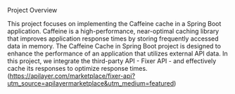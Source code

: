 Project Overview

This project focuses on implementing the Caffeine cache in a Spring Boot application. Caffeine is a high-performance, near-optimal caching library that improves application response times by storing frequently accessed data in memory. The Caffeine Cache in Spring Boot project is designed to enhance the performance of an application that utilizes external API data. In this project, we integrate the third-party API - Fixer API - and effectively cache its responses to optimize response times.
(https://apilayer.com/marketplace/fixer-api?utm_source=apilayermarketplace&utm_medium=featured)
